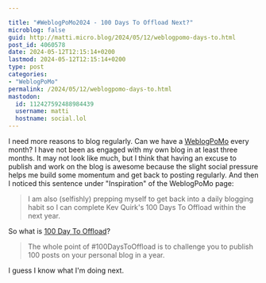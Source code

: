 ```yaml
---

title: "#WeblogPoMo2024 - 100 Days To Offload Next?"
microblog: false
guid: http://matti.micro.blog/2024/05/12/weblogpomo-days-to.html
post_id: 4060578
date: 2024-05-12T12:15:14+0200
lastmod: 2024-05-12T12:15:14+0200
type: post
categories:
- "WeblogPoMo"
permalink: /2024/05/12/weblogpomo-days-to.html
mastodon:
  id: 112427592488984439
  username: matti
  hostname: social.lol
---
```

I need more reasons to blog regularly. Can we have a [WeblogPoMo](https://weblog.anniegreens.lol/weblog-posting-month-2024) every month? I have not been as engaged with my own blog in at least three months. It may not look like much, but I think that having an excuse to publish and work on the blog is awesome because the slight social pressure helps me build some momentum and get back to posting regularly. And then I noticed this sentence under "Inspiration" of the WeblogPoMo page:

>I am also (selfishly) prepping myself to get back into a daily blogging habit so I can complete Kev Quirk's 100 Days To Offload within the next year.

So what is [100 Day To Offload](https://100daystooffload.com)?

>The whole point of #100DaysToOffload is to challenge you to publish 100 posts on your personal blog in a year.

I guess I know what I'm doing next.
